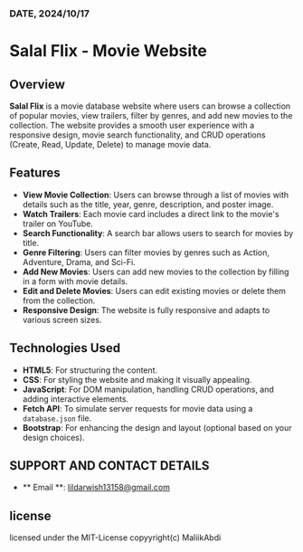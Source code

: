 
### DATE, 2024/10/17
# Salal Flix - Movie Website

## Overview

**Salal Flix** is a movie database website where users can browse a collection of popular movies, view trailers, filter by genres, and add new movies to the collection. The website provides a smooth user experience with a responsive design, movie search functionality, and CRUD operations (Create, Read, Update, Delete) to manage movie data.

## Features

- **View Movie Collection**: Users can browse through a list of movies with details such as the title, year, genre, description, and poster image.
- **Watch Trailers**: Each movie card includes a direct link to the movie's trailer on YouTube.
- **Search Functionality**: A search bar allows users to search for movies by title.
- **Genre Filtering**: Users can filter movies by genres such as Action, Adventure, Drama, and Sci-Fi.
- **Add New Movies**: Users can add new movies to the collection by filling in a form with movie details.
- **Edit and Delete Movies**: Users can edit existing movies or delete them from the collection.
- **Responsive Design**: The website is fully responsive and adapts to various screen sizes.

## Technologies Used

- **HTML5**: For structuring the content.
- **CSS**: For styling the website and making it visually appealing.
- **JavaScript**: For DOM manipulation, handling CRUD operations, and adding interactive elements.
- **Fetch API**: To simulate server requests for movie data using a `database.json` file.
- **Bootstrap**: For enhancing the design and layout (optional based on your design choices).


## SUPPORT AND CONTACT DETAILS
- ** Email **: lildarwish13158@gmail.com
## license
licensed under the MIT-License
copyyright(c) MaliikAbdi



